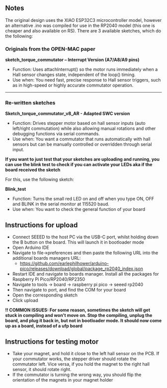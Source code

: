 ## Notes

The original design uses the XIAO ESP32C3 microcontroller model, however an alternative .ino was compiled for use in the RP2040 model (this one is cheaper and also available on RS). There are 3 available sketches, which do the following:

### Originals from the OPEN-MAC paper

**sketch_torque_commutator – Interrupt Version (A7/A8/A9 pins)** 
- Function: Uses attachInterrupt() so the motor runs immediately when a Hall sensor changes state, independent of the loop() timing.
- Use when: You need fast, precise response to Hall sensor triggers, such as in high-speed or highly accurate commutator operation.

---

### Re-written sketches 

**Sketch_torque_commutator_v8_AR - Adapted SWC version** 
- Function: Drives stepper motor based on hall sensor inputs (auto left/right commutation) while also allowing manual rotations and other debugging functions via serial commands.
- Use when: You want a commutator that runs automatically with hall sensors but can be manually controlled or overridden through serial input.

**If you want to just test that your sketches are uploading and running, you can use the blink test to check if you can activate your LEDs aka if the board received the sketch**

For this, use the following sketch: 

**Blink_test**
- Function: Turns the small red LED on and off when you type ON, OFF and BLINK in the serial monitor at 115520 baud.
- Use when: You want to check the general function of your board

## Instructions for upload
- Connect SEEED to the host PC via the USB-C port, whilst holding down the B button on the board. This will launch it in bootloader mode
- Open Arduino IDE
- Navigate to file->preferences and then paste the following URL into the additional boards managers URL:
    - https://github.com/earlephilhower/arduino-pico/releases/download/global/package_rp2040_index.json
- Restart IDE and navigate to boards manager. Install all the packages for Raspberry Pi Pico/RP2040/RP2350
- Navigate to tools -> board -> raspberry pi pico -> seeed rp2040
- Then navigate to port, and find the COM for your board
- Open the corresponding sketch
- Click upload

**!! COMMON ISSUES: For some reason, sometimes the sketch will get stuck in compiling and won't move on. Stop the compiling, unplug the board, and plug it back in, but not in bootloader mode. It should now come up as a board, instead of a ufp board**

## Instructions for testing motor
- Take your magnet, and hold it close to the left hall sensor on the PCB. If your commutator works, the stepper driver should rotate the commutator left. Vice versa, if you hold the magnet to the right hall sensor, it should rotate right.
- If the commutator is turning the wrong way, you should flip the orientation of the magnets in your magnet holder
